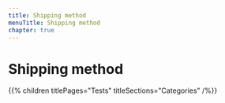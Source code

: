 ```yaml
---
title: Shipping method
menuTitle: Shipping method
chapter: true
---
```


# Shipping method

{{% children titlePages="Tests" titleSections="Categories" /%}}
